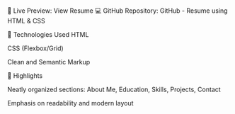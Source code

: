 🔗 Live Preview: View Resume
💻 GitHub Repository: GitHub - Resume using HTML & CSS

🚀 Technologies Used
HTML

CSS (Flexbox/Grid)

Clean and Semantic Markup

📌 Highlights

Neatly organized sections: About Me, Education, Skills, Projects, Contact

Emphasis on readability and modern layout
